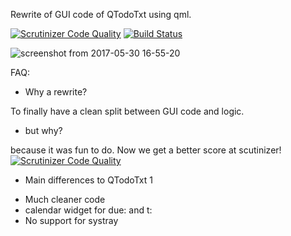 
Rewrite of GUI code of QTodoTxt using qml. 

[![Scrutinizer Code Quality](https://scrutinizer-ci.com/g/QTodoTxt/QTodoTxt2/badges/quality-score.png?b=qml)](https://scrutinizer-ci.com/g/QTodoTxt/QTodoTxt2/?branch=qml)
[![Build Status](https://travis-ci.org/QTodoTxt/QTodoTxt2.svg?branch=qml)](https://travis-ci.org/QTodoTxt/QTodoTxt2)


![screenshot from 2017-05-30 16-55-20](https://cloud.githubusercontent.com/assets/2564046/26589896/7cc386b6-4559-11e7-96ef-18ec2dc38a10.png)

FAQ:
* Why a rewrite? 

To finally have a clean split between GUI code and logic. 

* but why? 

because it was fun to do. Now we get a better score at scutinizer! 
[![Scrutinizer Code Quality](https://scrutinizer-ci.com/g/QTodoTxt/QTodoTxt2/badges/quality-score.png?b=qml)](https://scrutinizer-ci.com/g/QTodoTxt/QTodoTxt2/?branch=qml)

* Main differences to QTodoTxt 1

- Much cleaner code
- calendar widget for due: and t:
- No support for systray
